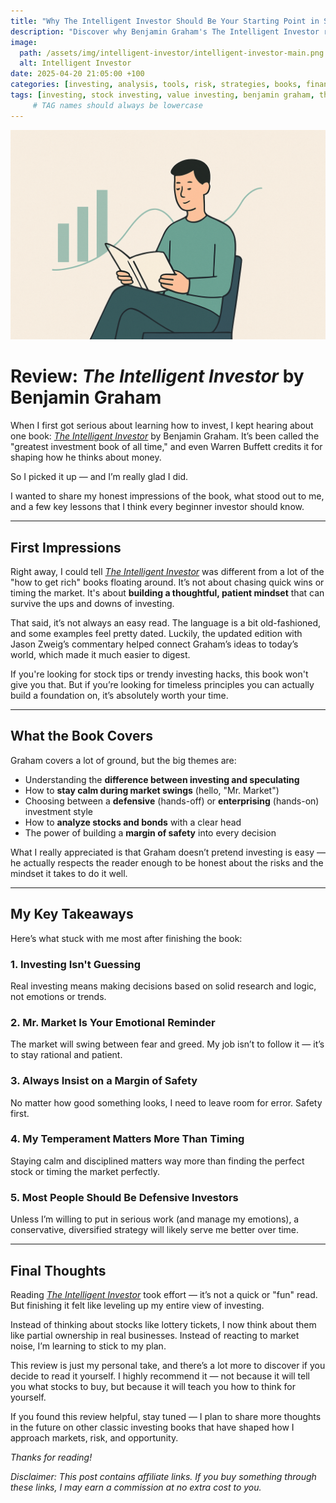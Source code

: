 ```yaml
---
title: "Why The Intelligent Investor Should Be Your Starting Point in Stock Investing"
description: "Discover why Benjamin Graham's The Intelligent Investor remains one of the best books for beginners in stock investing. Learn key takeaways and how to build a solid foundation in value investing."
image:
  path: /assets/img/intelligent-investor/intelligent-investor-main.png
  alt: Intelligent Investor
date: 2025-04-20 21:05:00 +100
categories: [investing, analysis, tools, risk, strategies, books, finance]
tags: [investing, stock investing, value investing, benjamin graham, the intelligent investor, investing books, beginner investing, book review]
     # TAG names should always be lowercase
---
```


![Desktop View](/assets/img/intelligent-investor/intelligent-investor-main.png)


# Review: *The Intelligent Investor* by Benjamin Graham

When I first got serious about learning how to invest, I kept hearing about one book: *[The Intelligent Investor](https://amzn.to/3S0AFX4)* by Benjamin Graham. It’s been called the "greatest investment book of all time," and even Warren Buffett credits it for shaping how he thinks about money.

So I picked it up — and I’m really glad I did.

I wanted to share my honest impressions of the book, what stood out to me, and a few key lessons that I think every beginner investor should know.

---

## First Impressions

Right away, I could tell *[The Intelligent Investor](https://amzn.to/3S0AFX4)* was different from a lot of the "how to get rich" books floating around. It’s not about chasing quick wins or timing the market. It's about **building a thoughtful, patient mindset** that can survive the ups and downs of investing.

That said, it’s not always an easy read. The language is a bit old-fashioned, and some examples feel pretty dated. Luckily, the updated edition with Jason Zweig’s commentary helped connect Graham’s ideas to today’s world, which made it much easier to digest.

If you're looking for stock tips or trendy investing hacks, this book won't give you that. But if you’re looking for timeless principles you can actually build a foundation on, it’s absolutely worth your time.

---

## What the Book Covers

Graham covers a lot of ground, but the big themes are:

- Understanding the **difference between investing and speculating**
- How to **stay calm during market swings** (hello, "Mr. Market")
- Choosing between a **defensive** (hands-off) or **enterprising** (hands-on) investment style
- How to **analyze stocks and bonds** with a clear head
- The power of building a **margin of safety** into every decision

What I really appreciated is that Graham doesn’t pretend investing is easy — he actually respects the reader enough to be honest about the risks and the mindset it takes to do it well.

---

## My Key Takeaways

Here’s what stuck with me most after finishing the book:

### 1. **Investing Isn't Guessing**
Real investing means making decisions based on solid research and logic, not emotions or trends.

### 2. **Mr. Market Is Your Emotional Reminder**
The market will swing between fear and greed. My job isn’t to follow it — it’s to stay rational and patient.

### 3. **Always Insist on a Margin of Safety**
No matter how good something looks, I need to leave room for error. Safety first.

### 4. **My Temperament Matters More Than Timing**
Staying calm and disciplined matters way more than finding the perfect stock or timing the market perfectly.

### 5. **Most People Should Be Defensive Investors**
Unless I’m willing to put in serious work (and manage my emotions), a conservative, diversified strategy will likely serve me better over time.

---

## Final Thoughts

Reading *[The Intelligent Investor](https://amzn.to/3S0AFX4)* took effort — it’s not a quick or "fun" read. But finishing it felt like leveling up my entire view of investing.

Instead of thinking about stocks like lottery tickets, I now think about them like partial ownership in real businesses. Instead of reacting to market noise, I’m learning to stick to my plan.

This review is just my personal take, and there’s a lot more to discover if you decide to read it yourself. I highly recommend it — not because it will tell you what stocks to buy, but because it will teach you how to think for yourself.

If you found this review helpful, stay tuned — I plan to share more thoughts in the future on other classic investing books that have shaped how I approach markets, risk, and opportunity.

*Thanks for reading!*



_Disclaimer: This post contains affiliate links. If you buy something through these links, I may earn a commission at no extra cost to you._
